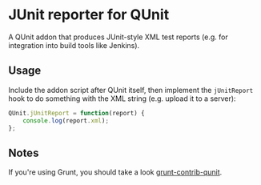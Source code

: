 JUnit reporter for QUnit
============

A QUnit addon that produces JUnit-style XML test reports (e.g. for integration into build tools like Jenkins).

Usage
-----------

Include the addon script after QUnit itself, then implement the `jUnitReport` hook to do something with the XML string (e.g. upload it to a server):

```js
QUnit.jUnitReport = function(report) {
	console.log(report.xml);
};
```

Notes
-----------

If you're using Grunt, you should take a look [grunt-contrib-qunit](https://github.com/gruntjs/grunt-contrib-qunit).
